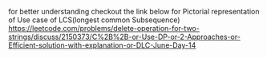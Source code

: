 for better understanding checkout the link below for Pictorial representation of Use case of LCS(longest common Subsequence)
​
https://leetcode.com/problems/delete-operation-for-two-strings/discuss/2150373/C%2B%2B-or-Use-DP-or-2-Approaches-or-Efficient-solution-with-explanation-or-DLC-June-Day-14
​